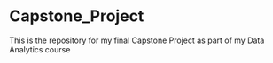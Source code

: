 # Capstone_Project
This is the repository for my final Capstone Project as part of my Data Analytics course
